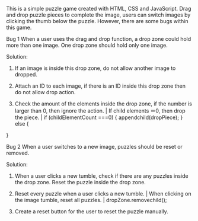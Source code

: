 This is a simple puzzle game created with HTML, CSS and JavaScript. Drag and drop puzzle pieces to complete the image, users can switch images by clicking the thumb below the puzzle.
However, there are some bugs within this game.

Bug 1
When a user uses the drag and drop function, a drop zone could hold more than one image. One drop zone should hold only one image.

Solution:
1. If an image is inside this drop zone, do not allow another image to dropped.

2. Attach an ID to each image, if there is an ID inside this drop zone then do not allow drop action.

3. Check the amount of the elements inside the drop zone, if the number is larger than 0, then ignore the action.
|
If child elements ＝0,
then drop the piece.
|
if (childElementCount ===0) {
appendchild(dropPiece);
} else {

}

Bug 2
When a user switches to a new image, puzzles should be reset or removed.

Solution:
1. When a user clicks a new tumble, check if there are any puzzles inside the drop zone. Reset the puzzle inside the drop zone.

2. Reset every puzzle when a user clicks a new tumble.
|
When clicking on the image tumble, reset all puzzles.
|
dropZone.removechild();

3. Create a reset button for the user to reset the puzzle manually.


